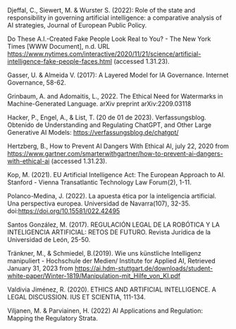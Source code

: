 Djeffal, C., Siewert, M. & Wurster S. (2022): Role of the state and responsibility in governing artificial intelligence: a comparative analysis of AI strategies, Journal of European Public Policy.  

Do These A.I.-Created Fake People Look Real to You? - The New York Times [WWW Document], n.d. URL https://www.nytimes.com/interactive/2020/11/21/science/artificial-intelligence-fake-people-faces.html (accessed 1.31.23).  

Gasser, U. & Almeida V. (2017): A Layered Model for IA Governance. Internet Governance, 58-62.  

Grinbaum, A. and Adomaitis, L., 2022. The Ethical Need for Watermarks in Machine-Generated Language. arXiv preprint arXiv:2209.03118  

Hacker, P., Engel, A., & List, T. (20 de 01 de 2023). Verfassungsblog. Obtenido de Understanding and Regulating ChatGPT, and Other Large Generative AI Models: https://verfassungsblog.de/chatgpt/  

Hertzberg, B., How to Prevent AI Dangers With Ethical AI, july 22, 2020 from https://www.gartner.com/smarterwithgartner/how-to-prevent-ai-dangers-with-ethical-ai (accessed 1.31.23).  

Kop, M. (2021). EU Artificial Intelligence Act: The European Approach to AI. Stanford - Vienna Transatlantic Technology Law Forum(2), 1-11.  

Polanco-Medina, J. (2022). La apuesta ética por la inteligencia artificial. Una perspectiva europea. Universidad de Navarra(107), 32-35. doi:https://doi.org/10.15581/022.42495  

Santos González, M. (2017). REGULACIÓN LEGAL DE LA ROBÓTICA Y LA INTELIGENCIA ARTIFICIAL: RETOS DE FUTURO. Revista Jurídica de la Universidad de León, 25-50.  

Tränkner, M., & Schmiedel, B.(2019). Wie uns künstliche Intelligenz manipuliert - Hochschule der Medien/ Institute for Applied AI, Retrieved January 31, 2023 from https://ai.hdm-stuttgart.de/downloads/student-white-paper/Winter-1819/Manipulation-mit_Hilfe_von_KI.pdf

Valdivia Jiménez, R. (2020). ETHICS AND ARTIFICIAL INTELLIGENCE. A LEGAL DISCUSSION. IUS ET SCIENTIA, 111-134.  

Viljanen, M. & Parviainen, H. (2022) AI Applications and Regulation: Mapping the Regulatory Strata.  
